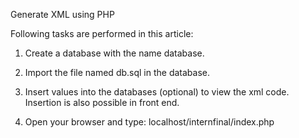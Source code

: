 Generate XML using PHP

Following tasks are performed in this article:

 1. Create a database with the name database.

 2. Import the file named db.sql in the database.

 3. Insert values into the databases (optional) to view the xml code. Insertion is also possible in front end.

 4. Open your browser and type:
	localhost/internfinal/index.php